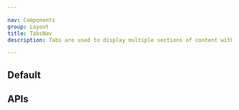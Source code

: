 ```yaml
---

nav: Components
group: Layout
title: TabsNav
description: Tabs are used to display multiple sections of content within the same space on a webpage. They allow users to quickly switch between different sections of content without having to navigate away from the current page.

---
```


## Default

<code src="./demos/index.tsx" center></code>

## APIs

<API></API>
